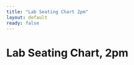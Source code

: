 ```yaml
---
title: "Lab Seating Chart 2pm"
layout: default
ready: false
---
```


# Lab Seating Chart, 2pm


<div style="display:none;">

</div>
